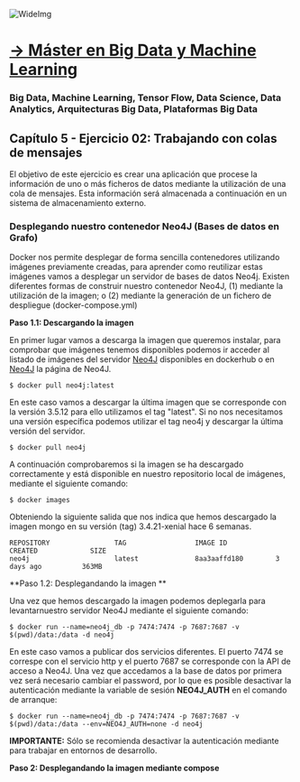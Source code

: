 ![WideImg](https://fictizia.com/img/github/Fictizia-plan-estudios-github.jpg)

# [→ Máster en Big Data y Machine Learning](https://fictizia.com/formacion/master-big-data)
### Big Data, Machine Learning, Tensor Flow, Data Science, Data Analytics, Arquitecturas Big Data, Plataformas Big Data

## Capítulo 5 - Ejercicio 02: Trabajando con colas de mensajes ##

El objetivo de este ejercicio es crear una aplicación que procese la información de uno o más ficheros de datos mediante la utilización de una cola de mensajes. Esta información será almacenada a continuación en un sistema de almacenamiento externo.  


### Desplegando nuestro contenedor Neo4J (Bases de datos en Grafo)

Docker nos permite desplegar de forma sencilla contenedores utilizando imágenes previamente creadas, para aprender como reutilizar estas imágenes vamos a desplegar un servidor de bases de datos Neo4j. Existen diferentes formas de construir nuestro contenedor Neo4J, (1) mediante la utilización de la imagen; o (2) mediante la generación de un fichero de despliegue (docker-compose.yml)

**Paso 1.1: Descargando la imagen**

En primer lugar vamos a descarga la imagen que queremos instalar, para comprobar que imágenes tenemos disponibles podemos ir acceder al listado de imágenes del servidor [Neo4J](https://hub.docker.com/_/neo4j) disponibles en dockerhub o en [Neo4J](https://neo4j.com/developer/docker-run-neo4j/) la página de Neo4J.

```
$ docker pull neo4j:latest
```

En este caso vamos a descargar la última imagen que se corresponde con la versión 3.5.12 para ello utilizamos el tag "latest". Si no nos necesitamos una versión específica podemos utilizar el tag neo4j y descargar la última versión del servidor. 

```
$ docker pull neo4j
```

A continuación comprobaremos si la imagen se ha descargado correctamente y está disponible en nuestro repositorio local de imágenes, mediante el siguiente comando:

```
$ docker images 
```


Obteniendo la siguiente salida que nos indica que hemos descargado la imagen mongo en su versión (tag) 3.4.21-xenial hace 6 semanas. 

```
REPOSITORY                TAG                 IMAGE ID            CREATED             SIZE
neo4j                     latest              8aa3aaffd180        3 days ago          363MB
```
**Paso 1.2: Desplegandando la imagen **

Una vez que hemos descargado la imagen podemos deplegarla para levantarnuestro servidor Neo4J mediante el siguiente comando:

```
$ docker run --name=neo4j_db -p 7474:7474 -p 7687:7687 -v $(pwd)/data:/data -d neo4j
```
En este caso vamos a publicar dos servicios diferentes. El puerto 7474 se correspe con el servicio http y el puerto 7687 se corresponde con la API de acceso a Neo4J. Una vez que accedamos a la base de datos por primera vez será necesario cambiar el password, por lo que es posible desactivar la autenticación mediante la variable de sesión __NEO4J_AUTH__ en el comando de arranque:

```
$ docker run --name=neo4j_db -p 7474:7474 -p 7687:7687 -v $(pwd)/data:/data --env=NEO4J_AUTH=none -d neo4j 
```
__IMPORTANTE:__ Sólo se recomienda desactivar la autenticación mediante para trabajar en entornos de desarrollo. 

**Paso 2: Desplegandando la imagen mediante compose**
